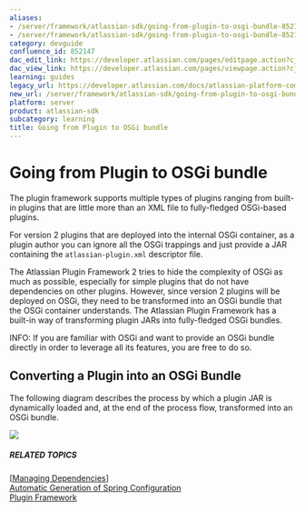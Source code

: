 ```yaml
---
aliases:
- /server/framework/atlassian-sdk/going-from-plugin-to-osgi-bundle-852147.html
- /server/framework/atlassian-sdk/going-from-plugin-to-osgi-bundle-852147.md
category: devguide
confluence_id: 852147
dac_edit_link: https://developer.atlassian.com/pages/editpage.action?cjm=wozere&pageId=852147
dac_view_link: https://developer.atlassian.com/pages/viewpage.action?cjm=wozere&pageId=852147
learning: guides
legacy_url: https://developer.atlassian.com/docs/atlassian-platform-common-components/plugin-framework/behind-the-scenes-in-the-plugin-framework/going-from-plugin-to-osgi-bundle
new_url: /server/framework/atlassian-sdk/going-from-plugin-to-osgi-bundle
platform: server
product: atlassian-sdk
subcategory: learning
title: Going from Plugin to OSGi bundle
---
```

# Going from Plugin to OSGi bundle

The plugin framework supports multiple types of plugins ranging from built-in plugins that are little more than an XML file to fully-fledged OSGi-based plugins.

For version 2 plugins that are deployed into the internal OSGi container, as a plugin author you can ignore all the OSGi trappings and just provide a JAR containing the `atlassian-plugin.xml` descriptor file.

The Atlassian Plugin Framework 2 tries to hide the complexity of OSGi as much as possible, especially for simple plugins that do not have dependencies on other plugins. However, since version 2 plugins will be deployed on OSGi, they need to be transformed into an OSGi bundle that the OSGi container understands. The Atlassian Plugin Framework has a built-in way of transforming plugin JARs into fully-fledged OSGi bundles.

INFO: If you are familiar with OSGi and want to provide an OSGi bundle directly in order to leverage all its features, you are free to do so.

## Converting a Plugin into an OSGi Bundle

The following diagram describes the process by which a plugin JAR is dynamically loaded and, at the end of the process flow, transformed into an OSGi bundle.

![](/server/framework/atlassian-sdk/images/pluginosgiworkflow-50pc.png)

##### RELATED TOPICS

\[[Managing Dependencies](/server/framework/atlassian-sdk/managing-dependencies)\]  
[Automatic Generation of Spring Configuration](https://developer.atlassian.com/display/PLUGINFRAMEWORK/Automatic+Generation+of+Spring+Configuration)  
[Plugin Framework](https://developer.atlassian.com/display/PLUGINFRAMEWORK/Plugin+Framework)

































































































































































































